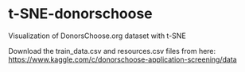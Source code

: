 # t-SNE-donorschoose
Visualization of DonorsChoose.org dataset with t-SNE 

Download the train_data.csv and resources.csv files from here:
https://www.kaggle.com/c/donorschoose-application-screening/data
